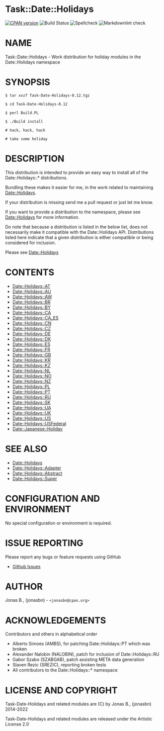 # Task::Date::Holidays

[![CPAN version](https://badge.fury.io/pl/Task-Date-Holidays.svg)](http://badge.fury.io/pl/Task-Date-Holidays)
![Build Status](https://github.com/jonasbn/perl-task-date-holidays/actions/workflows/ci.yml/badge.svg)
![Spellcheck](https://github.com/jonasbn/perl-task-date-holidays/actions/workflows/ci.yml/badge.svg)
![Markdownlint check](https://github.com/jonasbn/perl-task-date-holidays/actions/workflows/ci.yml/badge.svg)

# NAME

Task::Date::Holidays - Work distribution for holiday modules in the Date::Holidays namespace

# SYNOPSIS

    $ tar xvzf Task-Date-Holidays-0.12.tgz

    $ cd Task-Date-Holidays-0.12

    $ perl Build.PL

    $ ./Build install

    # hack, hack, hack

    # take some holiday

# DESCRIPTION

This distribution is intended to provide an easy way to install all of the Date::Holidays::\* distributions.

Bundling these makes it easier for me, in the work related to maintaining [Date::Holidays](https://metacpan.org/pod/Date%3A%3AHolidays).

If your distribution is missing send me a pull request or just let me know.

If you want to provide a distribution to the namespace, please see [Date::Holidays](https://metacpan.org/pod/Date%3A%3AHolidays) for more information.

Do note that because a distribution is listed in the below list, does not necessarily make it compatible with the Date::Holidays API. Distributions listed here indicate that a given distribution is either compatible or being considered for inclusion.

Please see [Date::Holidays](https://metacpan.org/pod/Date%3A%3AHolidays)

# CONTENTS

- [Date::Holidays::AT](https://metacpan.org/pod/Date%3A%3AHolidays%3A%3AAT)
- [Date::Holidays::AU](https://metacpan.org/pod/Date%3A%3AHolidays%3A%3AAU)
- [Date::Holidays::AW](https://metacpan.org/pod/Date%3A%3AHolidays%3A%3AAW)
- [Date::Holidays::BR](https://metacpan.org/pod/Date%3A%3AHolidays%3A%3ABR)
- [Date::Holidays::BY](https://metacpan.org/pod/Date%3A%3AHolidays%3A%3ABY)
- [Date::Holidays::CA](https://metacpan.org/pod/Date%3A%3AHolidays%3A%3ACA)
- [Date::Holidays::CA\_ES](https://metacpan.org/pod/Date%3A%3AHolidays%3A%3ACA_ES)
- [Date::Holidays::CN](https://metacpan.org/pod/Date%3A%3AHolidays%3A%3ACN)
- [Date::Holidays::CZ](https://metacpan.org/pod/Date%3A%3AHolidays%3A%3ACZ)
- [Date::Holidays::DE](https://metacpan.org/pod/Date%3A%3AHolidays%3A%3ADE)
- [Date::Holidays::DK](https://metacpan.org/pod/Date%3A%3AHolidays%3A%3ADK)
- [Date::Holidays::ES](https://metacpan.org/pod/Date%3A%3AHolidays%3A%3AES)
- [Date::Holidays::FR](https://metacpan.org/pod/Date%3A%3AHolidays%3A%3AFR)
- [Date::Holidays::GB](https://metacpan.org/pod/Date%3A%3AHolidays%3A%3AGB)
- [Date::Holidays::KR](https://metacpan.org/pod/Date%3A%3AHolidays%3A%3AKR)
- [Date::Holidays::KZ](https://metacpan.org/pod/Date%3A%3AHolidays%3A%3AKZ)
- [Date::Holidays::NL](https://metacpan.org/pod/Date%3A%3AHolidays%3A%3ANL)
- [Date::Holidays::NO](https://metacpan.org/pod/Date%3A%3AHolidays%3A%3ANO)
- [Date::Holidays::NZ](https://metacpan.org/pod/Date%3A%3AHolidays%3A%3ANZ)
- [Date::Holidays::PL](https://metacpan.org/pod/Date%3A%3AHolidays%3A%3APL)
- [Date::Holidays::PT](https://metacpan.org/pod/Date%3A%3AHolidays%3A%3APT)
- [Date::Holidays::RU](https://metacpan.org/pod/Date%3A%3AHolidays%3A%3ARU)
- [Date::Holidays::SK](https://metacpan.org/pod/Date%3A%3AHolidays%3A%3ASK)
- [Date::Holidays::UA](https://metacpan.org/pod/Date%3A%3AHolidays%3A%3AUA)
- [Date::Holidays::UK](https://metacpan.org/pod/Date%3A%3AHolidays%3A%3AUK)
- [Date::Holidays::US](https://metacpan.org/pod/Date%3A%3AHolidays%3A%3AUS)
- [Date::Holidays::USFederal](https://metacpan.org/pod/Date%3A%3AHolidays%3A%3AUSFederal)
- [Date::Japanese::Holiday](https://metacpan.org/pod/Date%3A%3AJapanese%3A%3AHoliday)

# SEE ALSO

- [Date::Holidays](https://metacpan.org/pod/Date%3A%3AHolidays)
- [Date::Holidays::Adapter](https://metacpan.org/pod/Date%3A%3AHolidays%3A%3AAdapter)
- [Date::Holidays::Abstract](https://metacpan.org/pod/Date%3A%3AHolidays%3A%3AAbstract)
- [Date::Holidays::Super](https://metacpan.org/pod/Date%3A%3AHolidays%3A%3ASuper)

# CONFIGURATION AND ENVIRONMENT

No special configuration or environment is required.

# ISSUE REPORTING

Please report any bugs or feature requests using GitHub

- [Github Issues](https://github.com/jonasbn/perl-task-date-holidays/issues)

# AUTHOR

Jonas B., (jonasbn) - `<jonasbn@cpan.org>`

# ACKNOWLEDGEMENTS

Contributors and others in alphabetical order

- Alberto Simoes (AMBS), for patching Date::Holidays::PT which was broken
- Alexander Nalobin (NALOBIN), patch for inclusion of Date::Holidays::RU
- Gabor Szabo (SZABGAB), patch assisting META data generation
- Slaven Rezic (SREZIC), reporting broken tests
- All contributors to the Date::Holidays::\* namespace

# LICENSE AND COPYRIGHT

Task-Date-Holidays and related modules are (C) by Jonas B., (jonasbn)
2014-2022

Task-Date-Holidays and related modules are released under the Artistic License 2.0
